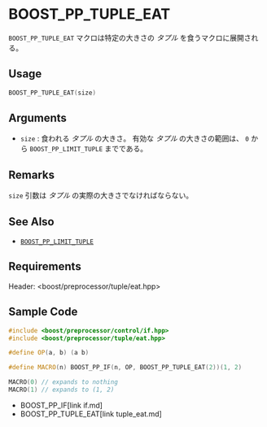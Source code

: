 # BOOST_PP_TUPLE_EAT

`BOOST_PP_TUPLE_EAT` マクロは特定の大きさの *タプル* を食うマクロに展開される。

## Usage

```cpp
BOOST_PP_TUPLE_EAT(size)
```

## Arguments

- `size` :
	食われる *タプル* の大きさ。
	有効な *タプル* の大きさの範囲は、 `0` から `BOOST_PP_LIMIT_TUPLE` までである。

## Remarks

`size` 引数は *タプル* の実際の大きさでなければならない。

## See Also

- [`BOOST_PP_LIMIT_TUPLE`](limit_tuple.md)

## Requirements

Header: &lt;boost/preprocessor/tuple/eat.hpp&gt;

## Sample Code

```cpp
#include <boost/preprocessor/control/if.hpp>
#include <boost/preprocessor/tuple/eat.hpp>

#define OP(a, b) (a b)

#define MACRO(n) BOOST_PP_IF(n, OP, BOOST_PP_TUPLE_EAT(2))(1, 2)

MACRO(0) // expands to nothing
MACRO(1) // expands to (1, 2)
```
* BOOST_PP_IF[link if.md]
* BOOST_PP_TUPLE_EAT[link tuple_eat.md]

